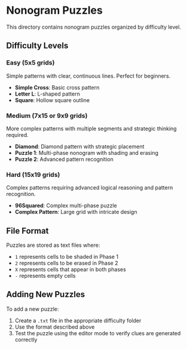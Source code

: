 # Nonogram Puzzles

This directory contains nonogram puzzles organized by difficulty level.

## Difficulty Levels

### Easy (5x5 grids)
Simple patterns with clear, continuous lines. Perfect for beginners.
- **Simple Cross**: Basic cross pattern
- **Letter L**: L-shaped pattern
- **Square**: Hollow square outline

### Medium (7x15 or 9x9 grids)
More complex patterns with multiple segments and strategic thinking required.
- **Diamond**: Diamond pattern with strategic placement
- **Puzzle 1**: Multi-phase nonogram with shading and erasing
- **Puzzle 2**: Advanced pattern recognition

### Hard (15x19 grids)
Complex patterns requiring advanced logical reasoning and pattern recognition.
- **96Squared**: Complex multi-phase puzzle
- **Complex Pattern**: Large grid with intricate design

## File Format

Puzzles are stored as text files where:
- `1` represents cells to be shaded in Phase 1
- `2` represents cells to be erased in Phase 2  
- `X` represents cells that appear in both phases
- `-` represents empty cells

## Adding New Puzzles

To add a new puzzle:
1. Create a `.txt` file in the appropriate difficulty folder
2. Use the format described above
3. Test the puzzle using the editor mode to verify clues are generated correctly